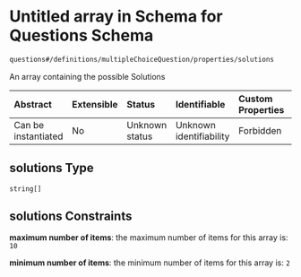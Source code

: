 # Untitled array in Schema for Questions Schema

```txt
questions#/definitions/multipleChoiceQuestion/properties/solutions
```

An array containing the possible Solutions

| Abstract            | Extensible | Status         | Identifiable            | Custom Properties | Additional Properties | Access Restrictions | Defined In                                                                    |
| :------------------ | :--------- | :------------- | :---------------------- | :---------------- | :-------------------- | :------------------ | :---------------------------------------------------------------------------- |
| Can be instantiated | No         | Unknown status | Unknown identifiability | Forbidden         | Allowed               | none                | [questions.schema.json*](../out/questions.schema.json "open original schema") |

## solutions Type

`string[]`

## solutions Constraints

**maximum number of items**: the maximum number of items for this array is: `10`

**minimum number of items**: the minimum number of items for this array is: `2`
